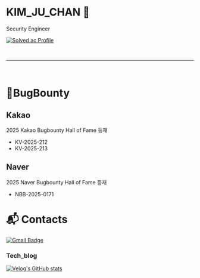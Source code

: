 # KIM_JU_CHAN 👋 <br>
Security Engineer

[![Solved.ac Profile](http://mazassumnida.wtf/api/v2/generate_badge?boj=jckim2)](https://solved.ac/jckim2/)

<br>

------- 

<br>


# 💪BugBounty
## Kakao
2025 Kakao Bugbounty Hall of Fame 등재
- KV-2025-212
- KV-2025-213

## Naver
2025 Naver Bugbounty Hall of Fame 등재
- NBB-2025-0171
  

 # :mailbox_with_mail: Contacts

 [![Gmail Badge](https://img.shields.io/badge/Gmail-d14836?style=flat-square&logo=Gmail&logoColor=white&link=mailto:jckim229@gmail.com)](mailto:jckim229@gmail.com)

 ### Tech_blog
 
[![Velog's GitHub stats](https://velog-readme-stats.vercel.app/api/badge?name=jckim22)](https://velog.io/@jckim22) 

 

